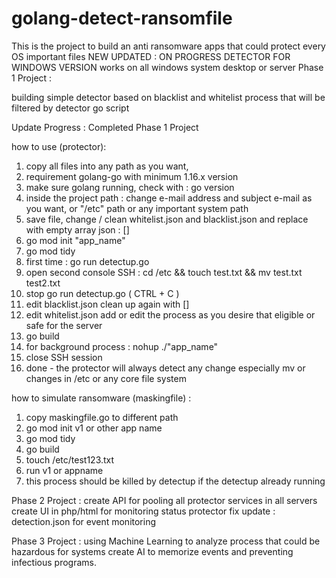# golang-detect-ransomfile
This is the project to build an anti ransomware apps that could protect every OS important files
NEW UPDATED : ON PROGRESS DETECTOR FOR WINDOWS VERSION works on all windows system desktop or server
Phase 1 Project :

building simple detector based on blacklist and whitelist process that will be filtered by detector go script

Update Progress : Completed Phase 1 Project

how to use (protector):
1. copy all files into any path as you want,
2. requirement golang-go with minimum 1.16.x version
3. make sure golang running, check with : go version
4. inside the project path : change e-mail address and subject e-mail as you want, or "/etc" path or any important system path
5. save file, change / clean whitelist.json and blacklist.json and replace with empty array json : []
6. go mod init "app_name"
7. go mod tidy
8. first time : go run detectup.go
9. open second console SSH : cd /etc && touch test.txt && mv test.txt test2.txt
10. stop go run detectup.go ( CTRL + C )
11. edit blacklist.json clean up again with []
12. edit whitelist.json add or edit the process as you desire that eligible or safe for the server
13. go build
14. for background process : nohup ./"app_name"
15. close SSH session
16. done - the protector will always detect any change especially mv or changes in /etc or any core file system

how to simulate ransomware (maskingfile) :
1. copy maskingfile.go to different path
2. go mod init v1 or other app name
3. go mod tidy
4. go build
5. touch /etc/test123.txt
6. run v1 or appname
7. this process should be killed by detectup if the detectup already running
   

Phase 2 Project :
create API for pooling all protector services in all servers
create UI in php/html for monitoring status protector
fix update : detection.json for event monitoring


Phase 3 Project :
using Machine Learning to analyze process that could be hazardous for systems
create AI to memorize events and preventing infectious programs.
